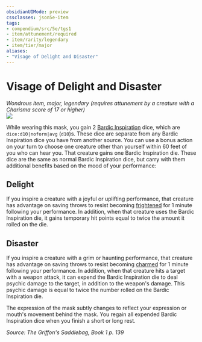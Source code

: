 ```yaml
---
obsidianUIMode: preview
cssclasses: json5e-item
tags:
- compendium/src/5e/tgs1
- item/attunement/required
- item/rarity/legendary
- item/tier/major
aliases: 
- "Visage of Delight and Disaster"
---
```

# Visage of Delight and Disaster
*Wondrous item, major, legendary (requires attunement by a creature with a Charisma score of 17 or higher)*  
![](https://raw.githubusercontent.com/TheGiddyLimit/homebrew/master/_img/TGS1/Visage-of-Delight-and-Disaster.webp#right)  


While wearing this mask, you gain 2 [Bardic Inspiration](compendium/classes/bard.md#Bardic%20Inspiration%20(Level%201)) dice, which are `dice:d10|noform|avg` (`d10`)s. These dice are separate from any Bardic Inspiration dice you have from another source. You can use a bonus action on your turn to choose one creature other than yourself within 60 feet of you who can hear you. That creature gains one Bardic Inspiration die. These dice are the same as normal Bardic Inspiration dice, but carry with them additional benefits based on the mood of your performance:

## Delight

If you inspire a creature with a joyful or uplifting performance, that creature has advantage on saving throws to resist becoming [frightened](/compendium/rules/conditions.md#Frightened) for 1 minute following your performance. In addition, when that creature uses the Bardic Inspiration die, it gains temporary hit points equal to twice the amount it rolled on the die.

## Disaster

If you inspire a creature with a grim or haunting performance, that creature has advantage on saving throws to resist becoming [charmed](/compendium/rules/conditions.md#Charmed) for 1 minute following your performance. In addition, when that creature hits a target with a weapon attack, it can expend the Bardic Inspiration die to deal psychic damage to the target, in addition to the weapon's damage. This psychic damage is equal to twice the number rolled on the Bardic Inspiration die.

The expression of the mask subtly changes to reflect your expression or mouth's movement behind the mask. You regain all expended Bardic Inspiration dice when you finish a short or long rest.

*Source: The Griffon's Saddlebag, Book 1 p. 139*